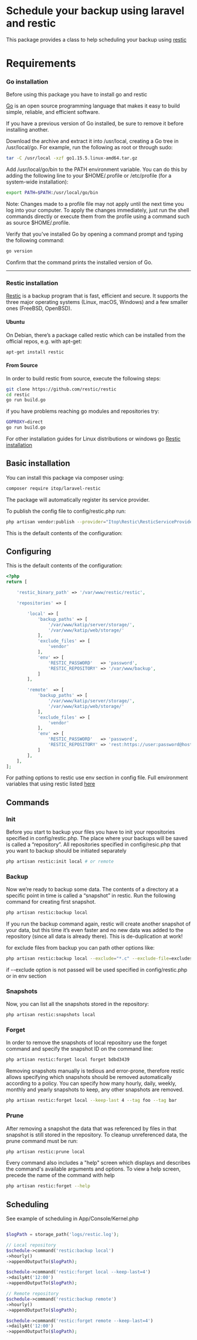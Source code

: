 # Schedule your backup using laravel and restic

This package provides a class to help scheduling your backup using [restic](https://github.com/restic/restic)

# Requirements

### Go installation
Before using this package you have to install go and restic

[Go](https://golang.org) is an open source programming language that makes it easy to build simple, reliable, and efficient software.

If you have a previous version of Go installed, be sure to remove it before installing another.

Download the archive and extract it into /usr/local, creating a Go tree in /usr/local/go.
For example, run the following as root or through sudo:

```bash
tar -C /usr/local -xzf go1.15.5.linux-amd64.tar.gz
```

Add /usr/local/go/bin to the PATH environment variable.
You can do this by adding the following line to your $HOME/.profile or /etc/profile (for a system-wide installation):

```bash
export PATH=$PATH:/usr/local/go/bin
```

Note: Changes made to a profile file may not apply until the next time you log into your computer. To apply the changes immediately, just run the shell commands directly or execute them from the profile using a command such as source $HOME/.profile.

Verify that you've installed Go by opening a command prompt and typing the following command:

```bash
go version
```
Confirm that the command prints the installed version of Go.

---
### Restic installation

[Restic](https://restic.readthedocs.io) is a backup program that is fast, efficient and secure. It supports the three major operating systems (Linux, macOS, Windows) and a few smaller ones (FreeBSD, OpenBSD).

#### Ubuntu
On Debian, there’s a package called restic which can be installed from the official repos, e.g. with apt-get:
```bash
apt-get install restic
```
#### From Source
In order to build restic from source, execute the following steps:

```bash
git clone https://github.com/restic/restic
cd restic
go run build.go
```
if you have problems reaching go modules and repositories try:

```bash
GOPROXY=direct
go run build.go
```
For other installation guides for Linux distributions or windows go [Restic installation](https://restic.readthedocs.io/en/latest/020_installation.html) 

## Basic installation

You can install this package via composer using:

```bash
composer require itop/laravel-restic
```

The package will automatically register its service provider.

To publish the config file to config/restic.php run:

```bash
php artisan vendor:publish --provider="Itop\Restic\ResticServiceProvider"
```

This is the default contents of the configuration:

## Configuring 

This is the default contents of the configuration:

```php
<?php
return [

    'restic_binary_path' => '/var/www/restic/restic', 

    'repositories' => [

        'local' => [
            'backup_paths' => [
                '/var/www/katip/server/storage/',
                '/var/www/katip/web/storage/'
            ],
            'exclude_files' => [
                'vendor'
            ],
            'env' => [
                'RESTIC_PASSWORD'   => 'password',
                'RESTIC_REPOSITORY' => '/var/www/backup',
            ]
        ],

        'remote'  => [
            'backup_paths' => [
                '/var/www/katip/server/storage/',
                '/var/www/katip/web/storage/'
            ],
            'exclude_files' => [
                'vendor'
            ],
            'env' => [
                'RESTIC_PASSWORD'   => 'password',
                'RESTIC_REPOSITORY' => 'rest:https://user:password@host:port/user/',
            ]
        ],
    ],
];
```
For pathing options to restic use env section in config file.
Full environment variables that using restic listed [here](https://restic.readthedocs.io/en/latest/040_backup.html#environment-variables)

## Commands

### Init

Before you start to backup your files you have to init your repositories specified in config/restic.php.
The place where your backups will be saved is called a “repository”. 
All repositories specified in config/resic.php that you want to backup should be initiated separately

```bash
php artisan restic:init local # or remote
```

### Backup
Now we’re ready to backup some data. 
The contents of a directory at a specific point in time is called a “snapshot” in restic.
Run the following command for creating first snapshot.

```bash
php artisan restic:backup local
```

If you run the backup command again, restic will create another snapshot of your data, but this time it’s even faster and no new data was added to the repository (since all data is already there). This is de-duplication at work!

for exclude files from backup you can path other options like:

```bash
php artisan restic:backup local --exclude="*.c" --exclude-file=excludes.txt
```
if --exclude option is not passed will be used specified in config/restic.php or in env section

### Snapshots

Now, you can list all the snapshots stored in the repository:

```bash
php artisan restic:snapshots local
```

### Forget

In order to remove the snapshots of local repository use the forget command and specify the snapshot ID on the command line:

```bash
php artisan restic:forget local forget bdbd3439
```

Removing snapshots manually is tedious and error-prone, therefore restic allows specifying which snapshots should be removed automatically according to a policy. You can specify how many hourly, daily, weekly, monthly and yearly snapshots to keep, any other snapshots are removed. 

```bash
php artisan restic:forget local --keep-last 4 --tag foo --tag bar 
```

### Prune

After removing a snapshot the data that was referenced by files in that snapshot is still stored in the repository. To cleanup unreferenced data, the prune command must be run:

```bash
php artisan restic:prune local
```

Every command also includes a "help" screen which displays and describes the command's available arguments and options. To view a help screen, precede the name of the command with help

```bash
php artisan restic:forget --help
```

## Scheduling

See example of scheduling in App/Console/Kernel.php

```php

$logPath = storage_path('logs/restic.log');

// Local repository
$schedule->command('restic:backup local')
->hourly()
->appendOutputTo($logPath);

$schedule->command('restic:forget local --keep-last=4')
->dailyAt('12:00')
->appendOutputTo($logPath);

// Remote repository
$schedule->command('restic:backup remote')
->hourly()
->appendOutputTo($logPath);

$schedule->command('restic:forget remote --keep-last=4')
->dailyAt('12:00')
->appendOutputTo($logPath);

```